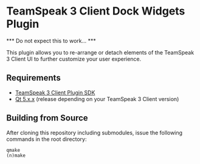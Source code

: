 # TeamSpeak 3 Client Dock Widgets Plugin

*** Do not expect this to work...  ***




This plugin allows you to re-arrange or detach elements of the TeamSpeak 3 Client UI to further customize your user experience.

## Requirements

- [TeamSpeak 3 Client Plugin SDK](https://github.com/svenpaulsen/ts3client-pluginsdk)
- [Qt 5.x.x](https://www.qt.io) (release depending on your TeamSpeak 3 Client version)

## Building from Source

After cloning this repository including submodules, issue the following commands in the root directory:

    qmake
    (n)make
